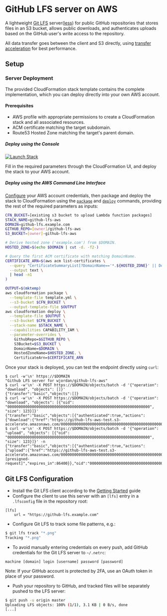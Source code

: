 # GitHub LFS server on AWS

A lightweight [Git LFS](https://git-lfs.github.com/) server([less](https://aws.amazon.com/serverless/)) for public GitHub repositories that stores files in an S3 bucket, allows public downloads, and authenticates uploads based on the GitHub user's write access to the repository.

All data transfer goes between the client and S3 directly, using [transfer acceleration](https://docs.aws.amazon.com/AmazonS3/latest/dev/transfer-acceleration.html) for best performance.

## Setup

### Server Deployment

The provided CloudFormation stack template contains the complete implementation, which you can deploy directly into
your own AWS account.

#### Prerequisites

* AWS profile with appropriate permissions to create a CloudFormation stack and all associated resources.
* ACM certificate matching the target subdomain.
* Route53 Hosted Zone matching the target's parent domain.

##### Deploy using the Console

[![Launch Stack](https://cdn.rawgit.com/buildkite/cloudformation-launch-stack-button-svg/master/launch-stack.svg)](https://console.aws.amazon.com/cloudformation/home#/stacks/new?stackName=github-lfs-aws&templateURL=https://s3.amazonaws.com/wjordan-cf-templates/github-lfs-aws.yml)

Fill in the required parameters through the CloudFormation UI, and deploy the stack to your AWS account.

##### Deploy using the AWS Command Line Interface

[Configure](https://docs.aws.amazon.com/cli/latest/userguide/cli-chap-getting-started.html) your AWS account credentials,
then package and deploy the stack to CloudFormation using the
[`package`](https://docs.aws.amazon.com/cli/latest/reference/cloudformation/package.html) and
[`deploy`](https://docs.aws.amazon.com/cli/latest/reference/cloudformation/deploy/index.html) commands, providing the
rest of the required parameters as inputs:

```bash
CFN_BUCKET=[existing s3 bucket to upload Lambda function packages]
STACK_NAME=github-lfs-aws
DOMAIN=github-lfs.example.com
GITHUB_REPO=[owner]/github-lfs-aws
S3_BUCKET=[owner]-github-lfs-aws

# Derive hosted zone ('example.com') from $DOMAIN.
HOSTED_ZONE=$(echo $DOMAIN | cut -d. -f2-)

# Query the first ACM certificate with matching DomainName.
CERTIFICATE_ARN=$(aws acm list-certificates \
  --query "CertificateSummaryList[?DomainName=='*.${HOSTED_ZONE}' || DomainName == '${DOMAIN}'].CertificateArn" \
  --output text \
  | head -n1
)

OUTPUT=$(mktemp)
aws cloudformation package \
  --template-file template.yml \
  --s3-bucket $CFN_BUCKET \
  --output-template-file $OUTPUT
aws cloudformation deploy \
  --template-file $OUTPUT \
  --s3-bucket $CFN_BUCKET \
  --stack-name $STACK_NAME \
  --capabilities CAPABILITY_IAM \
  --parameter-overrides \
    GithubRepo=$GITHUB_REPO \
    S3Bucket=$S3_BUCKET \
    DomainName=$DOMAIN \
    HostedZoneName=$HOSTED_ZONE. \
    CertificateArn=$CERTIFICATE_ARN
```

Once your stack is deployed, you can test the endpoint directly using `curl`:

```
$ curl -w'\n' https://$DOMAIN
"Github LFS server for wjordan/github-lfs-aws"
$ curl -w'\n' -X POST https://$DOMAIN/objects/batch -d '{"operation": "download", "objects": []}'
{"transfer":"basic","objects":[]}
$ curl -w'\n' -X POST https://$DOMAIN/objects/batch -d '{"operation": "download", "objects": [{"oid": "0000000000000000000000000000000000000000000000000000000000000000",  "size": 123}]}'
{"transfer":"basic","objects":[{"authenticated":true,"actions":{"download":{"href":"https://github-lfs-aws-test.s3-accelerate.amazonaws.com/0000000000000000000000000000000000000000000000000000000000000000","expires_in":86400}},"oid":"0000000000000000000000000000000000000000000000000000000000000000","size":123}]}
$ curl -w'\n' -X POST https://$DOMAIN/objects/batch -d '{"operation": "upload", "objects": [{"oid": "0000000000000000000000000000000000000000000000000000000000000000",  "size": 123}]}' -n
{"transfer":"basic","objects":[{"authenticated":true,"actions":{"upload":{"href":"https://github-lfs-aws-test.s3-accelerate.amazonaws.com/0000000000000000000000000000000000000000000000000000000000000000?[presigned-request]","expires_in":86400}},"oid":"0000000000000000000000000000000000000000000000000000000000000000","size":123}]}
```

## Git LFS Configuration

* Install the Git LFS client according to the [Getting Started](https://git-lfs.github.com/) guide
* Configure the client to use this server with an `[lfs]` entry in a `.lfsconfig` file in the repository root:

``` git
[lfs]
    url = "https://github-lfs.example.com"
```

* Configure Git LFS to track some file patterns, e.g.:
```bash
$ git lfs track "*.png"
Tracking "*.png"
```

* To avoid manually entering credentials on every push, add GitHub credentials for the Git LFS server to `~/.netrc`:

```
machine [domain] login [username] password [password]
```

Note: If your GitHub account is protected by 2FA, use an OAuth token in place of your password.

* Push your repository to GitHub, and tracked files will be separately pushed to the LFS server:

```bash
$ git push -u origin master
Uploading LFS objects: 100% (1/1), 3.1 KB | 0 B/s, done
[...]                                                                                                                                                                         
```
